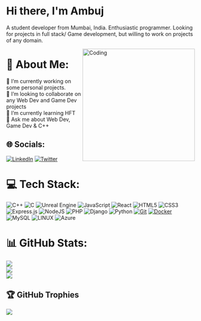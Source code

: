 # Hi there, I'm Ambuj

A student developer from Mumbai, India. Enthusiastic programmer. Looking for projects in full stack/ Game development, but willing to work on projects of any domain.

<img align="right" width=300 alt="Coding" src="https://camo.githubusercontent.com/c1dcb74cc1c1835b1d716f5051499a2814c683c806b15f04b0eba492863703e9/68747470733a2f2f63646e2e6472696262626c652e636f6d2f75736572732f3733303730332f73637265656e73686f74732f363538313234332f6176656e746f2e676966">

# 💫 About Me:
🔭 I’m currently working on some personal projects.<br>👯 I’m looking to collaborate on any Web Dev and Game Dev projects<br>🌱 I’m currently learning HFT<br>💬 Ask me about Web Dev, Game Dev & C++


## 🌐 Socials:
[![LinkedIn](https://img.shields.io/badge/LinkedIn-%230077B5.svg?logo=linkedin&logoColor=white)](https://www.linkedin.com/in/ambuj-pandey-395a59232/) [![Twitter](https://img.shields.io/badge/Twitter-%231DA1F2.svg?logo=Twitter&logoColor=white)](https://twitter.com/Ambuj_Pandey_) 

# 💻 Tech Stack:
![C++](https://img.shields.io/badge/c++-%2300599C.svg?style=for-the-badge&logo=c%2B%2B&logoColor=white) ![C](https://img.shields.io/badge/c-%2300599C.svg?style=for-the-badge&logo=c&logoColor=white) ![Unreal Engine](https://img.shields.io/badge/Unreal%20Engine-0E1128.svg?style=for-the-badge&logo=Unreal-Engine&logoColor=white) ![JavaScript](https://img.shields.io/badge/javascript-%23323330.svg?style=for-the-badge&logo=javascript&logoColor=%23F7DF1E) ![React](https://img.shields.io/badge/react-%2320232a.svg?style=for-the-badge&logo=react&logoColor=%2361DAFB) ![HTML5](https://img.shields.io/badge/html5-%23E34F26.svg?style=for-the-badge&logo=html5&logoColor=white) ![CSS3](https://img.shields.io/badge/css3-%231572B6.svg?style=for-the-badge&logo=css3&logoColor=white) ![Express.js](https://img.shields.io/badge/express.js-%23404d59.svg?style=for-the-badge&logo=express&logoColor=%2361DAFB) ![NodeJS](https://img.shields.io/badge/node.js-6DA55F?style=for-the-badge&logo=node.js&logoColor=white) ![PHP](https://img.shields.io/badge/php-%23777BB4.svg?style=for-the-badge&logo=php&logoColor=white) ![Django](https://img.shields.io/badge/django-%23092E20.svg?style=for-the-badge&logo=django&logoColor=white) ![Python](https://img.shields.io/badge/python-3670A0?style=for-the-badge&logo=python&logoColor=ffdd54) [![Git](https://img.shields.io/badge/-Git-%23F05032?style=for-the-badge&logo=git&logoColor=ffffff)](https://git-scm.com/)
[![Docker](https://img.shields.io/badge/-Docker-2496ED?style=for-the-badge&logo=docker&logoColor=ffffff)](https://www.docker.com/) ![MySQL](https://img.shields.io/badge/mysql-%2300f.svg?style=for-the-badge&logo=mysql&logoColor=white) ![LINUX](https://img.shields.io/badge/Linux-FCC624?style=for-the-badge&logo=linux&logoColor=black) ![Azure](https://img.shields.io/badge/azure-%230072C6.svg?style=for-the-badge&logo=azure-devops&logoColor=white)
# 📊 GitHub Stats:
![](https://github-readme-stats-sigma-five.vercel.app/api?username=Ambuj-Pandey&theme=radical&hide_border=false&include_all_commits=true&count_private=true)<br/>
![](https://github-readme-streak-stats.herokuapp.com/?user=Ambuj-Pandey&theme=radical&hide_border=false)<br/>
![](https://github-readme-stats-sigma-five.vercel.app/api/top-langs/?username=Ambuj-Pandey&theme=radical&hide_border=false&include_all_commits=true&count_private=true&layout=compact)

## 🏆 GitHub Trophies
![](https://github-profile-trophy.vercel.app/?username=Ambuj-Pandey&theme=radical&no-frame=false&no-bg=false&margin-w=4)
